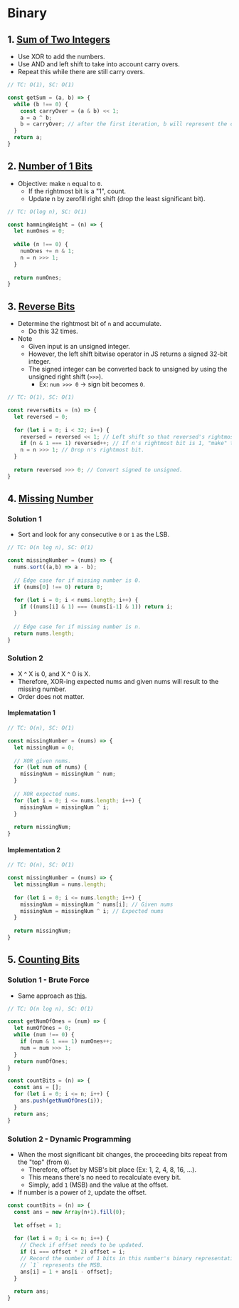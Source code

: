 # Binary

## 1. [Sum of Two Integers](https://leetcode.com/problems/sum-of-two-integers/)
- Use XOR to add the numbers.
- Use AND and left shift to take into account carry overs.
- Repeat this while there are still carry overs.
```js
// TC: O(1), SC: O(1)

const getSum = (a, b) => {
  while (b !== 0) {
    const carryOver = (a & b) << 1;
    a = a ^ b;
    b = carryOver; // after the first iteration, b will represent the carry over.
  }
  return a;
}
```

## 2. [Number of 1 Bits](https://leetcode.com/problems/number-of-1-bits/)
- Objective: make `n` equal to `0`.
  - If the rightmost bit is a "1", count.
  - Update n by zerofill right shift (drop the least significant bit).
```js
// TC: O(log n), SC: O(1)

const hammingWeight = (n) => {
  let numOnes = 0;
  
  while (n !== 0) {
    numOnes += n & 1;
    n = n >>> 1;
  }
  
  return numOnes;
}
```

## 3. [Reverse Bits](https://leetcode.com/problems/reverse-bits/)
- Determine the rightmost bit of `n` and accumulate.
  - Do this 32 times.
- Note
  - Given input is an unsigned integer.
  - However, the left shift bitwise operator in JS returns a signed 32-bit integer.
  - The signed integer can be converted back to unsigned by using the unsigned right shift (`>>>`).
    - Ex: `num >>> 0` &rarr; sign bit becomes `0`.
```js
// TC: O(1), SC: O(1)

const reverseBits = (n) => {
  let reversed = 0;
  
  for (let i = 0; i < 32; i++) {
    reversed = reversed << 1; // Left shift so that reversed's rightmost bit is 0.
    if (n & 1 === 1) reversed++; // If n's rightmost bit is 1, "make" the reversed's rightmost bit 1 as well.
    n = n >>> 1; // Drop n's rightmost bit.
  }
  
  return reversed >>> 0; // Convert signed to unsigned.
}
```

## 4. [Missing Number](https://leetcode.com/problems/missing-number/)
### Solution 1
- Sort and look for any consecutive `0` or `1` as the LSB.
```js
// TC: O(n log n), SC: O(1)

const missingNumber = (nums) => {
  nums.sort((a,b) => a - b);
  
  // Edge case for if missing number is 0.
  if (nums[0] !== 0) return 0;
  
  for (let i = 0; i < nums.length; i++) {
    if ((nums[i] & 1) === (nums[i-1] & 1)) return i;
  }
  
  // Edge case for if missing number is n.
  return nums.length;
}
```
### Solution 2
- X ^ X is 0, and X ^ 0 is X.
- Therefore, XOR-ing expected nums and given nums will result to the missing number.
- Order does not matter.
#### Implematation 1
```js
// TC: O(n), SC: O(1)

const missingNumber = (nums) => {
  let missingNum = 0;
  
  // XOR given nums.
  for (let num of nums) {
    missingNum = missingNum ^ num;
  }
  
  // XOR expected nums.
  for (let i = 0; i <= nums.length; i++) {
    missingNum = missingNum ^ i;
  }
  
  return missingNum;
}
```
#### Implementation 2
```js
// TC: O(n), SC: O(1)

const missingNumber = (nums) => {
  let missingNum = nums.length;
  
  for (let i = 0; i <= nums.length; i++) {
    missingNum = missingNum ^ nums[i]; // Given nums
    missingNum = missingNum ^ i; // Expected nums
  }
  
  return missingNum;
}
```

## 5. [Counting Bits](https://leetcode.com/problems/counting-bits/)
### Solution 1 - Brute Force
- Same approach as [this](#2-number-of-1-bits).
```js
// TC: O(n log n), SC: O(1)

const getNumOfOnes = (num) => {
  let numOfOnes = 0;
  while (num !== 0) {
    if (num & 1 === 1) numOnes++;
    num = num >>> 1;
  }
  return numOfOnes;
}

const countBits = (n) => {
  const ans = [];
  for (let i = 0; i <= n; i++) {
    ans.push(getNumOfOnes(i));
  }
  return ans;
}
```
### Solution 2 - Dynamic Programming
- When the most significant bit changes, the proceeding bits repeat from the "top" (from `0`).
  - Therefore, offset by MSB's bit place (Ex: 1, 2, 4, 8, 16, ...).
  - This means there's no need to recalculate every bit.
  - Simply, add `1` (MSB) and the value at the offset.
- If number is a power of `2`, update the offset.
```js
const countBits = (n) => {
  const ans = new Array(n+1).fill(0);
  
  let offset = 1;
  
  for (let i = 0; i <= n; i++) {
    // Check if offset needs to be updated.
    if (i === offset * 2) offset = i;
    // Record the number of 1 bits in this number's binary representation.
    // `1` represents the MSB.
    ans[i] = 1 + ans[i - offset];
  }
  
  return ans;
}
```
